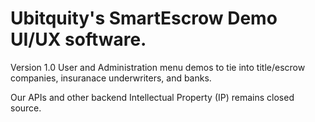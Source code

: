 # Ubitquity's SmartEscrow Demo UI/UX software.

Version 1.0 User and Administration menu demos to tie into title/escrow companies, insuranace underwriters, and banks. 

Our APIs and other backend Intellectual Property (IP) remains closed source.
